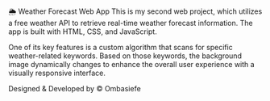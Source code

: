 🌦️ Weather Forecast Web App
This is my second web project, which utilizes a free weather API to retrieve real-time weather forecast information. The app is built with HTML, CSS, and JavaScript.

One of its key features is a custom algorithm that scans for specific weather-related keywords. Based on those keywords, the background image dynamically changes to enhance the overall user experience with a visually responsive interface.

Designed & Developed by © Ombasiefe
